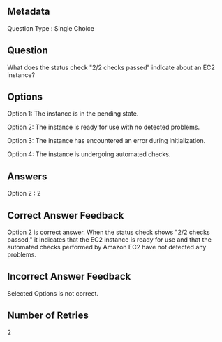 ## Metadata
Question Type : Single Choice

## Question
What does the status check "2/2 checks passed" indicate about an EC2 instance?

## Options
Option 1: The instance is in the pending state.

Option 2: The instance is ready for use with no detected problems. 

Option 3: The instance has encountered an error during initialization.

Option 4: The instance is undergoing automated checks.

## Answers
Option 2 : 2

## Correct Answer Feedback
Option 2 is correct answer.
When the status check shows "2/2 checks passed," it indicates that the EC2 instance is ready for use and that the automated checks performed by Amazon EC2 have not detected any problems.

## Incorrect Answer Feedback
Selected Options is not correct.

## Number of Retries
2